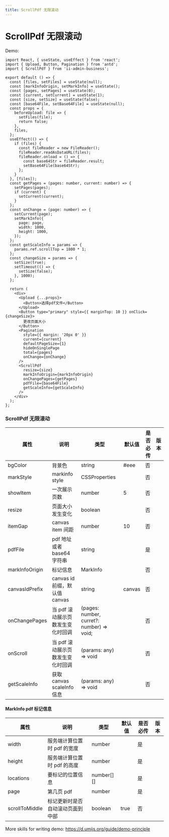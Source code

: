 ```yaml
---
title: ScrollPdf 无限滚动
---
```


# ScrollPdf 无限滚动

Demo:

```tsx
import React, { useState, useEffect } from 'react';
import { Upload, Button, Pagination } from 'antd';
import { ScrollPdf } from 'ii-admin-business';

export default () => {
  const [files, setFiles] = useState(null);
  const [markInfoOrigin, setMarkInfo] = useState();
  const [pages, setPages] = useState(0);
  const [current, setCurrent] = useState(1);
  const [size, setSize] = useState(false);
  const [base64File, setBase64File] = useState(null);
  const props = {
    beforeUpload: file => {
      setFiles(file);
      return false;
    },
    files,
  };
  useEffect(() => {
    if (files) {
      const fileReader = new FileReader();
      fileReader.readAsDataURL(files);
      fileReader.onload = () => {
        const base64Str = fileReader.result;
        setBase64File(base64Str);
      };
    }
  }, [files]);
  const getPages = (pages: number, current: number) => {
    setPages(pages);
    if (current) {
      setCurrent(current);
    }
  };
  const onChange = (page: number) => {
    setCurrent(page);
    setMarkInfo({
      page: page,
      width: 1000,
      height: 1000,
    });
  };
  const getScaleInfo = params => {
    params.ref.scrollTop = 1800 * 1;
  };
  const changeSize = params => {
    setSize(true);
    setTimeout(() => {
      setSize(false);
    }, 1000);
  };

  return (
    <div>
      <Upload {...props}>
        <Button>选择pdf文件</Button>
      </Upload>
      <Button type="primary" style={{ marginTop: 10 }} onClick={changeSize}>
        更改页面大小
      </Button>
      <Pagination
        style={{ margin: '20px 0' }}
        current={current}
        defaultPageSize={1}
        hideOnSinglePage
        total={pages}
        onChange={onChange}
      />
      <ScrollPdf
        resize={size}
        markInfoOrigin={markInfoOrigin}
        onChangePages={getPages}
        pdfFile={base64File}
        getScaleInfo={getScaleInfo}
      />
    </div>
  );
};
```

### ScrollPdf 无限滚动

| 属性           | 说明                              | 类型                                      | 默认值 | 是否必传 | 版本 |
| -------------- | --------------------------------- | ----------------------------------------- | ------ | -------- | ---- |
| bgColor        | 背景色                            | string                                    | #eee   | 否       |      |
| markStyle      | markinfo style                    | CSSProperties                             |        | 否       |      |
| showItem       | 一次展示页数                      | number                                    | 5      | 否       |      |
| resize         | 页面大小发生变化                  | boolean                                   |        | 否       |      |
| itemGap        | canvas item 间距                  | number                                    | 10     | 否       |      |
| pdfFile        | pdf 地址或者 base64 字符串        | string                                    |        | 是       |      |
| markInfoOrigin | 标记信息                          | MarkInfo                                  |        | 否       |      |
| canvasIdPrefix | canvas id 前缀，默认值 canvas     | string                                    | canvas | 否       |      |
| onChangePages  | 当 pdf 滚动展示页数发生变化时回调 | (pages: number, curret?: number) => void; |        | 否       |      |
| onScroll       | 当 pdf 滚动展示页数发生变化时回调 | (params: any) => void                     |        | 否       |      |
| getScaleInfo   | 获取 canvas scaleInfo 信息        | (params: any) => void                     |        | 否       |      |

#### MarkInfo pdf 标记信息

| 属性           | 说明                             | 类型       | 默认值 | 是否必传 | 版本 |
| -------------- | -------------------------------- | ---------- | ------ | -------- | ---- |
| width          | 服务端计算位置时 pdf 的宽度      | number     |        | 是       |      |
| height         | 服务端计算位置时 pdf 的高度      | number     |        | 是       |      |
| locations      | 要标记的位置信息                 | number[][] |        | 是       |      |
| page           | 第几页 pdf                       | number     |        | 是       |      |
| scrollToMiddle | 标记更新时是否自动滚动页面到中部 | boolean    | true   | 否       |      |

More skills for writing demo: https://d.umijs.org/guide/demo-principle
